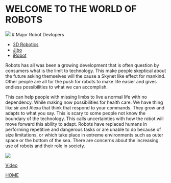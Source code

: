 # WELCOME TO THE WORLD OF ROBOTS
<img src="https://media.wired.com/photos/599cbdf191885f7b084d37f7/1:1/w_2094,c_limit/Robot-Video.jpg">
# Major Robot Devlopers
<nav>
  <ul>
    <li><a href="https://3dr.com/">3D Robotics</a></li>
    <li><a href="https://www.jibo.com/">Jibo</a></li>
    <li><a href="http://www.irobot.com/"> iRobot</a></li>
  </ul>
</nav>

Robots has all was been a growing development that is often question by consumers what is the limit to technology. This make people skeptical about the future asking themselves will the cause a Skynet like effect for mankind. Other people are all for the push for robots to make life easier and gives endless possibilities to what we can accomplish.

This can help people with missing limbs to live a normal life with no dependency. While making now possibilities for health care. We have thing like sir and Alexa that think that respond to your commands. They grow and adapts to what you say. This is scary to some people not know the boundary of the technology. This calls uncertainties with how the robot will move forward this ability to adapt. Robots have replaced humans in performing repetitive and dangerous tasks or are unable to do because of size limitations, or which take place in extreme environments such as outer space or the bottom of the sea. There are concerns about the increasing use of robots and their role in society.

<img src="https://www.nextnature.net/app/uploads/2016/05/james-young-prosthetic-640x394.png">

[Video](https://www.wired.com/video/hardwired-so-what-is-a-robot-really)



[HOME](index)
